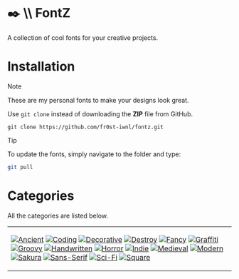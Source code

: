 # ✒️ \\\ FontZ
A collection of cool fonts for your creative projects.

# Installation
> [!NOTE]
> These are my personal fonts to make your designs look great.
> 
> Use `git clone` instead of downloading the **ZIP** file from GitHub.
> ```
> git clone https://github.com/fr0st-iwnl/fontz.git
> ```


> [!TIP]
> To update the fonts, simply navigate to the folder and type:
>
> ```bash
> git pull
> ```
# Categories
All the categories are listed below.

<div align="center">
  <table><tr><td>
    
[![Ancient](https://placehold.co/130x30/4A4033/F1F4F8?text=Ancient&font=Playfair%20Display)](https://github.com/fr0st-iwnl/wallz/tree/main/Catppuccin%20Latte)
[![Coding](https://placehold.co/130x30/2A2D34/F1F4F8?text=Coding&font=Playfair%20Display)](https://github.com/fr0st-iwnl/wallz/tree/main/Catppuccin%20Latte)
[![Decorative](https://placehold.co/130x30/443737/F1F4F8?text=Decorative&font=Playfair%20Display)](https://github.com/fr0st-iwnl/wallz/tree/main/Catppuccin%20Latte)
[![Destroy](https://placehold.co/130x30/3B3E3C/F1F4F8?text=Destroy&font=Playfair%20Display)](https://github.com/fr0st-iwnl/wallz/tree/main/Catppuccin%20Latte)
[![Fancy](https://placehold.co/130x30/3A403C/F1F4F8?text=Fancy&font=Playfair%20Display)](https://github.com/fr0st-iwnl/wallz/tree/main/Catppuccin%20Latte)
[![Graffiti](https://placehold.co/130x30/4B3D4C/F1F4F8?text=Graffiti&font=Playfair%20Display)](https://github.com/fr0st-iwnl/wallz/tree/main/Catppuccin%20Latte)
[![Groovy](https://placehold.co/130x30/3E4340/F1F4F8?text=Groovy&font=Playfair%20Display)](https://github.com/fr0st-iwnl/wallz/tree/main/Catppuccin%20Latte)
[![Handwritten](https://placehold.co/130x30/4E4A44/F1F4F8?text=Handwritten&font=Playfair%20Display)](https://github.com/fr0st-iwnl/wallz/tree/main/Catppuccin%20Latte)
[![Horror](https://placehold.co/130x30/4B2C29/F1F4F8?text=Horror&font=Playfair%20Display)](https://github.com/fr0st-iwnl/wallz/tree/main/Catppuccin%20Latte)
[![Indie](https://placehold.co/130x30/463E47/F1F4F8?text=Indie&font=Playfair%20Display)](https://github.com/fr0st-iwnl/wallz/tree/main/Catppuccin%20Latte)
[![Medieval](https://placehold.co/130x30/4B4039/F1F4F8?text=Medieval&font=Playfair%20Display)](https://github.com/fr0st-iwnl/wallz/tree/main/Catppuccin%20Latte)
[![Modern](https://placehold.co/130x30/3E4B5F/F1F4F8?text=Modern&font=Playfair%20Display)](https://github.com/fr0st-iwnl/wallz/tree/main/Catppuccin%20Latte)
[![Sakura](https://placehold.co/130x30/453D43/F1F4F8?text=Sakura&font=Playfair%20Display)](https://github.com/fr0st-iwnl/wallz/tree/main/Catppuccin%20Latte)
[![Sans-Serif](https://placehold.co/130x30/3C4341/F1F4F8?text=Sans-Serif&font=Playfair%20Display)](https://github.com/fr0st-iwnl/wallz/tree/main/Catppuccin%20Latte)
[![Sci-Fi](https://placehold.co/130x30/273238/F1F4F8?text=Sci-Fi&font=Playfair%20Display)](https://github.com/fr0st-iwnl/wallz/tree/main/Catppuccin%20Latte)
[![Square](https://placehold.co/130x30/373C40/F1F4F8?text=Square&font=Playfair%20Display)](https://github.com/fr0st-iwnl/wallz/tree/main/Catppuccin%20Latte)


  </td></tr></table>
</div>

